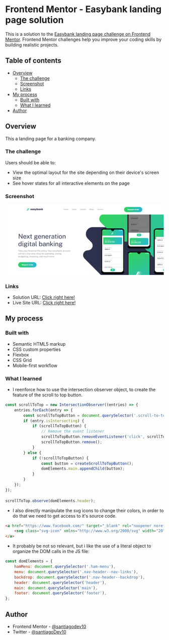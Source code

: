 # Frontend Mentor - Easybank landing page solution

This is a solution to the [Easybank landing page challenge on Frontend Mentor](https://www.frontendmentor.io/challenges/easybank-landing-page-WaUhkoDN). Frontend Mentor challenges help you improve your coding skills by building realistic projects. 

## Table of contents

- [Overview](#overview)
  - [The challenge](#the-challenge)
  - [Screenshot](#screenshot)
  - [Links](#links)
- [My process](#my-process)
  - [Built with](#built-with)
  - [What I learned](#what-i-learned)
- [Author](#author)

## Overview
This a landing page for a banking company.

### The challenge

Users should be able to:

- View the optimal layout for the site depending on their device's screen size
- See hover states for all interactive elements on the page

### Screenshot

![](./src/images/screenshot-easybank.png)


### Links

- Solution URL: [Click right here!](https://www.frontendmentor.io/solutions/responsive-landing-page-using-html-css-and-js-aEuJlrX_ST)
- Live Site URL: [Click right here!](https://santiagodev10.github.io/Digital-Bank-Landing-Page/)

## My process

### Built with

- Semantic HTML5 markup
- CSS custom properties
- Flexbox
- CSS Grid
- Mobile-first workflow

### What I learned

- I reenforce how to use the intersection observer object, to create the feature of the scroll to top button.

```js
const scrollToTop = new IntersectionObserver((entries) => {
    entries.forEach(entry => {
        const scrollToTopButton = document.querySelector('.scroll-to-top');
        if (entry.isIntersecting) {
            if (scrollToTopButton) {
                // Remove the event listener
                scrollToTopButton.removeEventListener('click', scrollToTopButton.handleClick);
                scrollToTopButton.remove();
            }
        } else {
            if (!scrollToTopButton) {
                const button = createScrollToTopButton();
                domElements.main.appendChild(button);
            }
        }
    });
});

scrollToTop.observe(domElements.header);
```
- I also directly manipulate the svg icons to change their colors, in order to do that we need to get access to it's source code.

```html
<a href="https://www.facebook.com/" target="_blank" rel="noopener noreferrer">
    <svg class="svg-icon" xmlns="http://www.w3.org/2000/svg" width="20" height="20"><path class="svg-icon-path" fill="#FFF" d="M18.896 0H1.104C.494 0 0 .494 0 1.104v17.793C0 19.506.494 20 1.104 20h9.58v-7.745H8.076V9.237h2.606V7.01c0-2.583 1.578-3.99 3.883-3.99 1.104 0 2.052.082 2.329.119v2.7h-1.598c-1.254 0-1.496.597-1.496 1.47v1.928h2.989l-.39 3.018h-2.6V20h5.098c.608 0 1.102-.494 1.102-1.104V1.104C20 .494 19.506 0 18.896 0z"/></svg>
</a>
```

- It probably be not so relevant, but i like the use of a literal object to organize the DOM calls in the JS file:

```js
const domElements = {
    hamMenu: document.querySelector('.ham-menu'),
    menu: document.querySelector('.nav-header--nav-links'),
    backdrop: document.querySelector('.nav-header--backdrop'),
    header: document.querySelector('header'),
    main: document.querySelector('main'),
    footer: document.querySelector('footer'),
};
```

## Author

- Frontend Mentor - [@santiagodev10](https://www.frontendmentor.io/profile/santiagodev10)
- Twitter - [@santiagoDev10](https://x.com/santiagoDev10)
